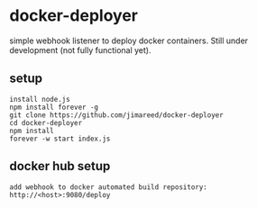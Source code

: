 # docker-deployer

simple webhook listener to deploy docker containers.  Still under development (not fully functional yet).

## setup

```
install node.js
npm install forever -g
git clone https://github.com/jimareed/docker-deployer
cd docker-deployer
npm install
forever -w start index.js
```

## docker hub setup

```
add webhook to docker automated build repository:
http://<host>:9080/deploy
```
